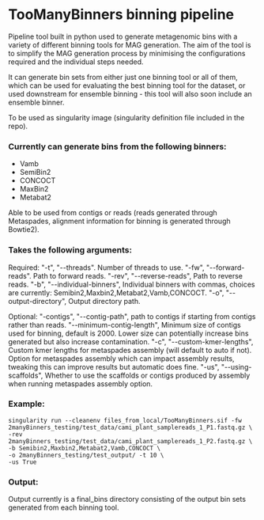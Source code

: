 # TooManyBinners binning pipeline

Pipeline tool built in python used to generate metagenomic bins with a variety of different binning tools for MAG generation. The aim of the tool is to simplify the MAG generation process by minimising the configurations required and the individual steps needed. 

It can generate bin sets from either just one binning tool or all of them, which can be used for evaluating the best binning tool for the dataset, or used downstream for ensemble binning - this tool will also soon include an ensemble binner.

To be used as singularity image (singularity definition file included in the repo).

### Currently can generate bins from the following binners:
- Vamb
- SemiBin2
- CONCOCT
- MaxBin2
- Metabat2

Able to be used from contigs or reads (reads generated through Metaspades, alignment information for binning is generated through Bowtie2).

### Takes the following arguments:
Required:
"-t", "--threads". Number of threads to use.
"-fw", "--forward-reads". Path to forward reads.
"-rev", "--reverse-reads", Path to reverse reads.
"-b", "--individual-binners", Individual binners with commas, choices are currently: Semibin2,Maxbin2,Metabat2,Vamb,CONCOCT.
"-o", "--output-directory", Output directory path.

Optional:
"-contigs", "--contig-path", path to contigs if starting from contigs rather than reads.
"--minimum-contig-length", Minimum size of contigs used for binning, default is 2000. Lower size can potentially increase bins generated but also increase contamination.
"-c", "--custom-kmer-lengths", Custom kmer lengths for metaspades assembly (will default to auto if not). Option for metaspades assembly which can impact assembly results, tweaking this can improve results but automatic does fine.
"-us", "--using-scaffolds", Whether to use the scaffolds or contigs produced by assembly when running metaspades assembly option.

### Example:
```
singularity run --cleanenv files_from_local/TooManyBinners.sif -fw 2manyBinners_testing/test_data/cami_plant_samplereads_1_P1.fastq.gz \
-rev 2manyBinners_testing/test_data/cami_plant_samplereads_1_P2.fastq.gz \
-b Semibin2,Maxbin2,Metabat2,Vamb,CONCOCT \
-o 2manyBinners_testing/test_output/ -t 10 \
-us True
```


### Output:
Output currently is a final_bins directory consisting of the output bin sets generated from each binning tool.